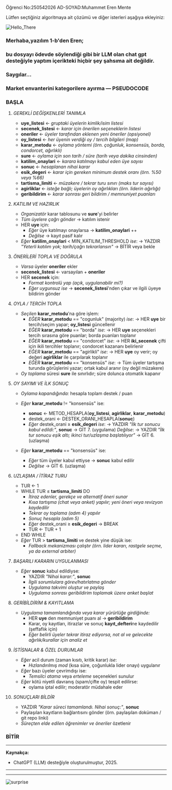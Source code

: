 Öğrenci No:250542026
AD-SOYAD:Muhammet Eren Mente

Lütfen seçtiğiniz algoritmaya ait çözümü ve diğer isterleri aşağıya ekleyiniz:






![Hello_There](https://media2.giphy.com/media/v1.Y2lkPTc5MGI3NjExYW0ydWU0NGRuMW93b2ZjdG54dmhpZmw2enIwbHFkajZkazJ1emh5ZCZlcD12MV9pbnRlcm5hbF9naWZfYnlfaWQmY3Q9Zw/Nx0rz3jtxtEre/giphy.gif)


### Merhaba,yazılım 1-b'den Eren;  
### bu dosyayı ödevde söylendiği gibi bir LLM olan chat gpt desteğiyle yaptım içerikteki hiçbir şey şahsıma ait değildir. 
### Saygılar...


### Market envanterini kategorilere ayırma — PSEUDOCODE

### BAŞLA

1. *GEREKLİ DEĞİŞKENLERİ TANIMLA*
   - **uye_listesi**        ← *gruptaki üyelerin kimlik/isim listesi*
   - **secenek_listesi**    ← *karar için önerilen seçeneklerin listesi*
   - **oneriler**           ← *üyeler tarafından eklenen yeni öneriler (opsiyonel)*
   - **oy_listesi**         ← *her üyenin verdiği oy / tercih bilgileri (map)*
   - **karar_metodu**       ← *oylama yöntemi (örn. çoğunluk, konsensüs, borda, condorcet, ağırlıklı)*
   - **sure**               ← *oylama için son tarih / süre (tarih veya dakika cinsinden)*
   - **katilim_onaylari**   ← *karara katılmayı kabul eden üye sayısı*
   - **sonuc**              ← *hesaplanan nihai karar*
   - **esik_degeri**        ← *karar için gereken minimum destek oranı (örn. %50 veya %66)*
   - **tartisma_limiti**    ← *müzakere / tekrar turu sınırı (maks tur sayısı)*
   - **agirliklar**         ← *isteğe bağlı; üyelerin oy ağırlıkları (örn. liderin ağırlığı)*
   - **geribildirim**       ← *karar sonrası geri bildirim / memnuniyet puanları*

2. *KATILIM VE HAZIRLIK*
   - *Organizatör* karar tablosunu ve **sure**'yi belirler
   - *Tüm üyelere çağrı gönder* → katılım istenir
   - HER **uye** için:
       - *Eğer* üye katılmayı onaylarsa → **katilim_onaylari** ++
       - *Değilse* → kayıt pasif kalır
   - *Eğer* **katilim_onaylari** < MIN_KATILIM_THRESHOLD *ise*:
       → YAZDIR *"Yeterli katılım yok; tarih/çağrı tekrarlansın"* → BİTİR veya bekle

3. *ÖNERİLERİ TOPLA VE DOĞRULA*
   - *Varsa* üyeler **oneriler** ekler
   - **secenek_listesi** ← varsayılan + **oneriler**
   - HER **secenek** için:
       - *Format kontrolü yap (açık, uygulanabilir mi?)*  
       - *Eğer uygunsuz ise* → **secenek_listesi**'nden çıkar ve ilgili üyeye bildirim gönder

4. *OYLA / TERCİH TOPLA*
   - *Seçilen* **karar_metodu**'na göre işlem:
     - *EĞER* **karar_metodu** == "cogunluk" (majority) *ise*:
         → HER **uye** bir tercih/seçim yapar; **oy_listesi** güncellenir
     - *EĞER* **karar_metodu** == "borda" *ise*:
         → HER **uye** seçenekleri tercih sırasına göre puanlar; borda puanları toplanır
     - *EĞER* **karar_metodu** == "condorcet" *ise*:
         → HER **iki_secenek** çifti için ikili tercihler toplanır; condorcet kazananı belirlenir
     - *EĞER* **karar_metodu** == "agirlikli" *ise*:
         → HER **uye** oy verir; oy değeri **agirliklar** ile çarpılarak toplanır
     - *EĞER* **karar_metodu** == "konsensüs" *ise*:
         → Tüm üyeler tartışma turunda görüşlerini yazar; ortak kabul aranır (oy değil müzakere)
   - *Oy toplama* süresi **sure** ile sınırlıdır; süre dolunca otomatik kapanır

5. *OY SAYIMI VE İLK SONUÇ*
   - *Oylama kapandığında:* hesapla toplam destek / puan
   - *Eğer* **karar_metodu** != "konsensüs" ise:
       - **sonuc** ← METOD_HESAPLA(**oy_listesi**, **agirliklar**, **karar_metodu**)
       - destek_orani ← DESTEK_ORANI_HESAPLA(**sonuc**)
       - *Eğer* destek_orani ≥ **esik_degeri** *ise*:
            → YAZDIR *"İlk tur sonucu kabul edildi:"*, **sonuc**
            → GİT 7. (uygulama)
         *Değilse*:
            → YAZDIR *"İlk tur sonucu eşik altı; ikinci tur/uzlaşma başlatılıyor"*
            → GİT 6. (uzlaşma)

   - *Eğer* **karar_metodu** == "konsensüs" ise:
       - *Eğer* tüm üyeler kabul ettiyse → **sonuc** kabul edilir
       - *Değilse* → GİT 6. (uzlaşma)

6. *UZLAŞMA / İTİRAZ TURU*
   - TUR ← 1
   - WHILE TUR ≤ **tartisma_limiti** DO
       - *İtiraz edenler, gerekçe ve alternatif öneri sunar*
       - *Kısa tartışma (chat veya anket) yapılır; yeni öneri veya revizyon kaydedilir*
       - *Tekrar oy toplama (adım 4) yapılır*
       - *Sonuç hesapla (adım 5)*
       - *Eğer* destek_orani ≥ **esik_degeri** → BREAK
       - TUR ← TUR + 1
   - END WHILE
   - *Eğer* TUR > **tartisma_limiti** ve destek yine düşük ise:
       - *Fallback mekanizması çalıştır (örn. lider kararı, rastgele seçme, ya da external arbiter)*

7. *BAŞARILI KARARIN UYGULANMASI*
   - *Eğer* **sonuc** kabul edildiyse:
       - YAZDIR *"Nihai karar:"*, **sonuc**
       - *İlgili sorumlulara görev/hatırlatma gönder*  
       - *Uygulama takvimi oluştur ve paylaş*  
       - *Uygulama sonrası geribildirim toplamak üzere anket başlat*

8. *GERİBİLDİRİM & KAYITLAMA*
   - *Uygulama tamamlandığında veya karar yürürlüğe girdiğinde:*
       - HER **uye** den memnuniyet puanı al → **geribildirim**
       - Karar, oy kayıtları, itirazlar ve sonuç **kayıt_defteri**ne kaydedilir (şeffaflık için)
       - *Eğer belirli üyeler tekrar itiraz ediyorsa, not al ve gelecekte ağırlık/kurallar için analiz et*

9. *İSTİSNALAR & ÖZEL DURUMLAR*
   - *Eğer* acil durum (zaman kısıtı, kritik karar) *ise*:
       - *Hızlandırılmış mod* (kısa süre, çoğunlukla lider onayı) uygulanır
   - *Eğer* bazı üyeler çevrimdışı ise:
       - *Temsilci atama* veya *erteleme* seçenekleri sunulur
   - *Eğer* kötü niyetli davranış (spam/çifte oy) tespit edilirse:
       - oylama iptal edilir; moderatör müdahale eder

10. *SONUÇLARI BİLDİR*
    - YAZDIR *"Karar süreci tamamlandı. Nihai sonuç:"*, **sonuc**
    - Paylaşılan kayıtların bağlantısını gönder (örn. paylaşılan doküman / git repo linki)
    - *Süreçten elde edilen öğrenimler ve öneriler* özetlenir

### BİTİR


---
**Kaynakça:**  
- ChatGPT (LLM) desteğiyle oluşturulmuştur, 2025.  
---
---


![surprise](https://ngdblog.africa/wp-content/uploads/2023/01/Wow-gif.gif)
